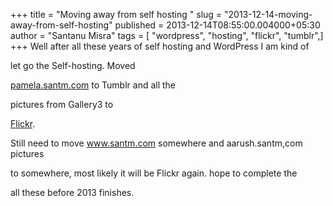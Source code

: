 +++
title = "Moving  away from self hosting "
slug = "2013-12-14-moving-away-from-self-hosting"
published = 2013-12-14T08:55:00.004000+05:30
author = "Santanu Misra"
tags = [ "wordpress", "hosting", "flickr", "tumblr",]
+++
Well after all these years of self hosting and WordPress I am kind of
let go the Self-hosting. Moved
[pamela.santm.com](http://pamela.santm.com/) to Tumblr and all the
pictures from Gallery3 to
[Flickr](http://www.flickr.com/photos/santm/sets/). 

  

Still need to move www.santm.com somewhere and aarush.santm,com pictures
to somewhere, most likely it will be Flickr again. hope to complete the
all these before 2013 finishes.
